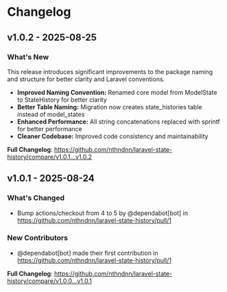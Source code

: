 # Changelog

## v1.0.2 - 2025-08-25

### What's New

This release introduces significant improvements to the package naming and structure for better clarity and Laravel conventions.

- **Improved Naming Convention:** Renamed core model from ModelState to StateHistory for better clarity
- **Better Table Naming:** Migration now creates state_histories table instead of model_states
- **Enhanced Performance:** All string concatenations replaced with sprintf for better performance
- **Cleaner Codebase:** Improved code consistency and maintainability

**Full Changelog**: https://github.com/nthndnn/laravel-state-history/compare/v1.0.1...v1.0.2

## v1.0.1 - 2025-08-24

### What's Changed

* Bump actions/checkout from 4 to 5 by @dependabot[bot] in https://github.com/nthndnn/laravel-state-history/pull/1

### New Contributors

* @dependabot[bot] made their first contribution in https://github.com/nthndnn/laravel-state-history/pull/1

**Full Changelog**: https://github.com/nthndnn/laravel-state-history/compare/v1.0.0...v1.0.1
